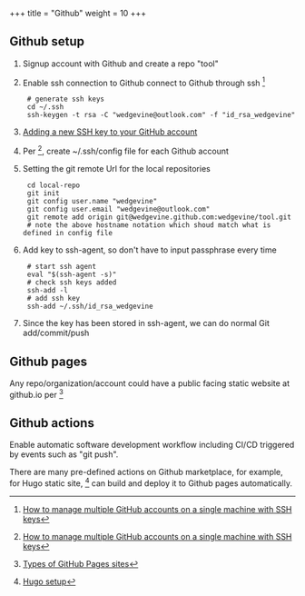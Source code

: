 +++
title = "Github"
weight = 10
+++

## Github setup
1. Signup account with Github and create a repo "tool"
1. Enable ssh connection to Github connect to Github through ssh [^1]

        # generate ssh keys
        cd ~/.ssh
        ssh-keygen -t rsa -C "wedgevine@outlook.com" -f "id_rsa_wedgevine"
1. [Adding a new SSH key to your GitHub account](https://help.github.com/en/github/authenticating-to-github/adding-a-new-ssh-key-to-your-github-account)
1. Per [^1], create ~/.ssh/config file for each Github account
1. Setting the git remote Url for the local repositories

        cd local-repo
        git init
        git config user.name "wedgevine"
        git config user.email "wedgevine@outlook.com"
        git remote add origin git@wedgevine.github.com:wedgevine/tool.git
        # note the above hostname notation which shoud match what is defined in config file
1. Add key to ssh-agent, so don't have to input passphrase every time

        # start ssh agent
        eval "$(ssh-agent -s)"
        # check ssh keys added
        ssh-add -l
        # add ssh key
        ssh-add ~/.ssh/id_rsa_wedgevine
1. Since the key has been stored in ssh-agent, we can do normal Git add/commit/push


## Github pages
Any repo/organization/account could have a public facing static website at github.io per [^2]


## Github actions
Enable automatic software development workflow including CI/CD triggered by events such as "git push".

There are many pre-defined actions on Github marketplace, for example, for Hugo static site, [^3] can build
and deploy it to Github pages automatically.


[^1]: [How to manage multiple GitHub accounts on a single machine with SSH keys](https://www.freecodecamp.org/news/manage-multiple-github-accounts-the-ssh-way-2dadc30ccaca/)
[^2]: [Types of GitHub Pages sites](https://help.github.com/en/github/working-with-github-pages/about-github-pages#types-of-github-pages-sites)
[^3]: [Hugo setup](https://github.com/marketplace/actions/hugo-setup)

